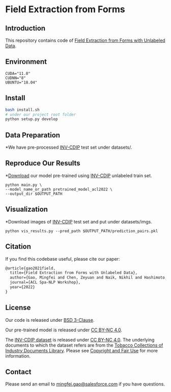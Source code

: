 # Field Extraction from Forms

## Introduction

This repository contains code of [Field Extraction from Forms with Unlabeled Data](https://arxiv.org/pdf/2110.04282.pdf).

## Environment
```angular2
CUDA="11.0"
CUDNN="8"
UBUNTU="18.04"
```

## Install
~~~bash
bash install.sh
# under our project root folder
python setup.py develop 
~~~

## Data Preparation

*We have pre-processed [INV-CDIP](https://github.com/salesforce/inv-cdip) test set under datasets/.

## Reproduce Our Results
*[Download](https://console.cloud.google.com/storage/browser/sfr-field-extractor-research) our model pre-trained using [INV-CDIP](https://github.com/salesforce/inv-cdip) unlabeled train set.

```angular2
python main.py \
--model_name_or_path pretrained_model_acl2022 \
--output_dir $OUTPUT_PATH
```
## Visualization

*Download images of [INV-CDIP](https://github.com/salesforce/inv-cdip) test set and put under datasets/imgs.

```angular2
python vis_results.py --pred_path $OUTPUT_PATH/prediction_pairs.pkl
```

## Citation
If you find this codebase useful, please cite our paper:

``` latex
@article{gao2021field,
  title={Field Extraction from Forms with Unlabeled Data},
  author={Gao, Mingfei and Chen, Zeyuan and Naik, Nikhil and Hashimoto, Kazuma and Xiong, Caiming and Xu, Ran},
  journal={ACL Spa-NLP Workshop},
  year={2022}
}
```

## License
Our code is released under [BSD 3-Clause](https://opensource.org/licenses/BSD-3-Clause).

Our pre-trained model is released under [CC BY-NC 4.0](https://creativecommons.org/licenses/by-nc/4.0/).

The [INV-CDIP dataset](https://github.com/salesforce/inv-cdip) is released under [CC BY-NC 4.0](https://creativecommons.org/licenses/by-nc/4.0/). 
The underlying documents to which the dataset refers are from the [Tobacco Collections of Industry Documents Library](https://www.industrydocuments.ucsf.edu/). 
Please see [Copyright and Fair Use](https://www.industrydocuments.ucsf.edu/help/copyright/) for more information.

## Contact
Please send an email to mingfei.gao@salesforce.com if you have questions.